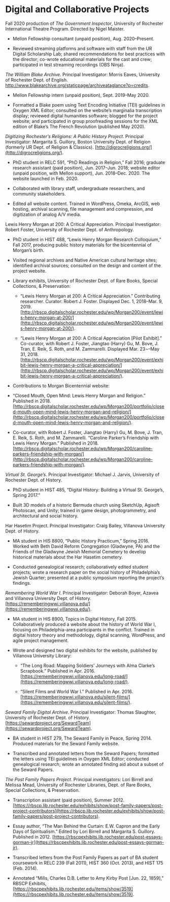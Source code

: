# Digital and Collaborative Projects

Fall 2020 production of *The Government Inspector*, University of Rochester International Theatre Program. Directed by Nigel Maister. 

* Mellon Fellowship consultant (unpaid position), Aug. 2020–Present. 

* Reviewed streaming platforms and software with staff from the UR Digital Scholarship Lab; shared recommendations for best practices with the director; co-wrote educational materials for the cast and crew; participated in test streaming recordings (OBS Ninja).

*The William Blake Archive*. Principal Investigator: Morris Eaves, University of Rochester Dept. of English. http://www.blakearchive.org/staticpage/archiveataglance?p=credits. 

* Mellon Fellowship intern (unpaid position), Sept. 2019–May 2020. 

* Formatted a Blake poem using Text Encoding Initiative (TEI) guidelines in Oxygen XML Editor; consulted on the website’s marginalia transcription display; reviewed digital humanities software; blogged for the project website; and participated in group proofreading sessions for the XML edition of Blake’s The French Revolution (published May 2020). 

*Digitizing Rochester’s Religions: A Public History Project*. Principal Investigator: Margarita S. Guillory, Boston University Dept. of Religion (formerly UR Dept. of Religion & Classics). [http://digrocreligions.org/](http://digrocreligions.org/).

* PhD student in RELC 591, “PhD Readings in Religion,” Fall 2016; graduate research assistant (paid position), Jun. 2017–Jun. 2018; website editor (unpaid position, with Mellon support), Jun. 2018–Dec. 2020. The website launched in Feb. 2020. 

* Collaborated with library staff, undergraduate researchers, and community stakeholders.

* Edited all website content. Trained in WordPress, Omeka, ArcGIS, web hosting, archival scanning, file management and compression, and digitization of analog A/V media. 

Lewis Henry Morgan at 200: A Critical Appreciation. Principal Investigator: Robert Foster, University of Rochester Dept. of Anthropology. 

* PhD student in HIST 488, “Lewis Henry Morgan Research Colloquium,” Fall 2017, producing public history materials for the bicentennial of Morgan’s birth.

* Visited regional archives and Native American cultural heritage sites; identified archival sources; consulted on the design and content of the project website.

* Library exhibits, University of Rochester Dept. of Rare Books, Special Collections, & Preservation: 

  * “Lewis Henry Morgan at 200: A Critical Appreciation.” Contributing researcher. Curator: Robert J. Foster. Displayed Dec. 1, 2018–Mar. 9, 2019. [http://rbscp.digitalscholar.rochester.edu/wp/Morgan200/event/lewis-henry-morgan-at-200/](http://rbscp.digitalscholar.rochester.edu/wp/Morgan200/event/lewis-henry-morgan-at-200/). 

  * “Lewis Henry Morgan at 200: A Critical Appreciation [Pilot Exhibit].” Co-curator, with Robert J. Foster, Jiangtao (Harry) Gu, M. Bove, J. Tran, E. Reik, S. Roth, and M. Zammarelli. Displayed Mar. 23¬–May 31, 2018. [http://rbscp.digitalscholar.rochester.edu/wp/Morgan200/event/exhibit-lewis-henry-morgan-a-critical-appreciation/](http://rbscp.digitalscholar.rochester.edu/wp/Morgan200/event/exhibit-lewis-henry-morgan-a-critical-appreciation/). 

*	Contributions to Morgan Bicentennial website:

  * “Closed Mouth, Open Mind: Lewis Henry Morgan and Religion.” Published in 2018. [http://rbscp.digitalscholar.rochester.edu/wp/Morgan200/portfolio/closed-mouth-open-mind-lewis-henry-morgan-and-religion/](http://rbscp.digitalscholar.rochester.edu/wp/Morgan200/portfolio/closed-mouth-open-mind-lewis-henry-morgan-and-religion/). 

  * Co-curator, with Robert J. Foster, Jiangtao (Harry) Gu, M. Bove, J. Tran, E. Reik, S. Roth, and M. Zammarelli. “Caroline Parker’s Friendship with Lewis Henry Morgan.” Published in 2018. [http://rbscp.digitalscholar.rochester.edu/wp/Morgan200/caroline-parkers-friendship-with-morgan/](http://rbscp.digitalscholar.rochester.edu/wp/Morgan200/caroline-parkers-friendship-with-morgan/).

*Virtual St. George’s*. Principal Investigator: Michael J. Jarvis, University of Rochester Dept. of History.

* PhD student in HIST 485, “Digital History: Building a Virtual St. George’s, Spring 2017.”

* Built 3D models of a historic Bermuda church using SketchUp, Agisoft Photoscan, and Unity; trained in game design, photogrammetry, and architectural and social history. 

Har Hasetim Project. Principal Investigator: Craig Bailey, Villanova University Dept. of History.

* MA student in HIS 8800, “Public History Practicum,” Spring 2016. Worked with Beth David Reform Congregation (Gladwyne, PA) and the Friends of the Gladwyne Jewish Memorial Cemetery to develop historical materials about the Har Hasetim cemetery.

* Conducted genealogical research; collaboratively edited student projects; wrote a research paper on the social history of Philadelphia’s Jewish Quarter; presented at a public symposium reporting the project’s findings. 

*Remembering World War I*. Principal Investigator: Deborah Boyer, Azavea and Villanova University Dept. of History. [https://rememberingwwi.villanova.edu/](https://rememberingwwi.villanova.edu/). 

*	MA student in HIS 8900, Topics in Digital History, Fall 2015. Collaboratively produced a website about the history of World War I, focusing on Philadelphia-area participants in the conflict. Trained in digital history theory and methodology, digital scanning, WordPress, and agile project management. 

* Wrote and designed two digital exhibits for the website, published by Villanova University Library: 

  * “The Long Road: Mapping Soldiers’ Journeys with Alma Clarke’s Scrapbook.” Published in Apr. 2016. [https://rememberingwwi.villanova.edu/long-road/](https://rememberingwwi.villanova.edu/long-road/). 

  * “Silent Films and World War I.” Published in Apr. 2016. [https://rememberingwwi.villanova.edu/silent-films/](https://rememberingwwi.villanova.edu/silent-films/).

*Seward Family Digital Archive*. Principal Investigator: Thomas Slaughter, University of Rochester Dept. of History. [https://sewardproject.org/SewardTeam](https://sewardproject.org/SewardTeam).

* BA student in HIST 279, The Seward Family in Peace, Spring 2014. Produced materials for the Seward Family website.

* Transcribed and annotated letters from the Seward Papers; formatted the letters using TEI guidelines in Oxygen XML Editor; conducted genealogical research; wrote an annotated finding aid about a subset of the Seward Papers.  

*The Post Family Papers Project*. Principal investigators: Lori Birrell and Melissa Mead, University of Rochester Libraries, Dept. of Rare Books, Special Collections, & Preservation. 

* Transcription assistant (paid position), Summer 2012. [https://rbscp.lib.rochester.edu/exhibits/show/post-family-papers/post-project-contributors](https://rbscp.lib.rochester.edu/exhibits/show/post-family-papers/post-project-contributors).

* Essay author, “The Man Behind the Curtain: E.W. Capron and the Early Days of Spiritualism.” Edited by Lori Birrell and Margarita S. Guillory. Published in 2012. [https://rbscpexhibits.lib.rochester.edu/post-essays-gorman-jr](https://rbscpexhibits.lib.rochester.edu/post-essays-gorman-jr).

*	Transcribed letters from the Post Family Papers as part of BA student coursework in RELC 239 (Fall 2011), HIST 360 (Oct. 2013), and HIST 175 (Feb. 2014).

  * Annotated “Mills, Charles D.B. Letter to Amy Kirby Post [Jun. 22, 1859],” RBSCP Exhibits, [https://rbscpexhibits.lib.rochester.edu/items/show/3519](https://rbscpexhibits.lib.rochester.edu/items/show/3519).
